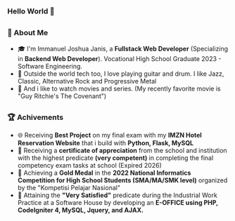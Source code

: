 ### Hello World 👋
##
### 🚀 About Me 
- 🎓 I'm Immanuel Joshua Janis, a <b>Fullstack Web Developer</b> (Specializing in <b>Backend Web Developer</b>). Vocational High School Graduate 2023 - Software Engineering.
- 🎸 Outside the world tech too, I love playing guitar and drum. I like Jazz, Classic, Alternative Rock and Progressive Metal 
- 🎥 And i like to watch movies and series. (My recently favorite movie is "Guy Ritchie's The Covenant")

##
### 🏆 Achivements
- 🌐 Receiving <b>Best Project</b> on my final exam with my <b>IMZN Hotel Reservation Website</b> that i build with <b>Python, Flask, MySQL</b>
- 🏅 Receiving a <b>certificate of appreciation</b> from the school and institution with the highest predicate <b>(very competent)</b> in completing the final competency exam tasks at school (Expired 2026)
- 🏅 Achieving a <b>Gold Medal</b> in the <b>2022 National Informatics Competition for High School Students (SMA/MA/SMK level)</b> organized by the "Kompetisi Pelajar Nasional"
- 📑 Attaining the <b>"Very Satisfied"</b> predicate during the Industrial Work Practice at a Software House by developing an <b>E-OFFICE using PHP, CodeIgniter 4, MySQL, Jquery, and AJAX.</b>
